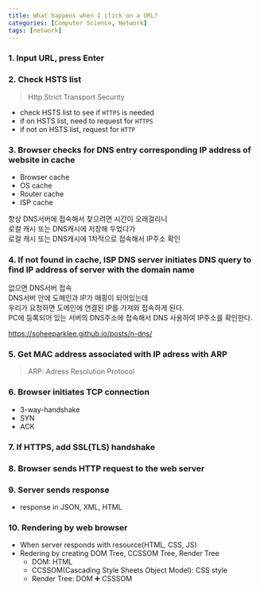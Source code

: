 ```yaml
---
title: What happens when I click on a URL?
categories: [Computer Science, Network]
tags: [network]
---
```


### 1. Input URL, press Enter

### 2. Check HSTS list

> Http Strict Transport Security <br>

- check HSTS list to see if `HTTPS` is needed
- if on HSTS list, need to request for `HTTPS`
- if not on HSTS list, request for `HTTP`

### 3. Browser checks for DNS entry corresponding IP address of website in cache

- Browser cache
- OS cache
- Router cache
- ISP cache

항상 DNS서버에 접속해서 찾으려면 시간이 오래걸리니 <br>
로컬 캐시 또는 DNS캐시에 저장해 두었다가 <br>
로컬 캐시 또는 DNS캐시에 1차적으로 접속해서 IP주소 확인 <br>

### 4. If not found in cache, ISP DNS server initiates DNS query to find IP address of server with the domain name

없으면 DNS서버 접속 <br>
DNS서버 안에 도메인과 IP가 매핑이 되어있는데 <br>
우리가 요청하면 도메인에 연결된 IP를 가져와 접속하게 된다. <br>
PC에 등록되어 있는 서버의 DNS주소에 접속해서 DNS 사용하여 IP주소를 확인한다. <br>

<https://soheeparklee.github.io/posts/n-dns/>

### 5. Get MAC address associated with IP adress with ARP

> ARP: Adress Resolution Protocol

### 6. Browser initiates TCP connection

- 3-way-handshake
- SYN
- ACK

### 7. If HTTPS, add SSL(TLS) handshake

### 8. Browser sends HTTP request to the web server

### 9. Server sends response

- response in JSON, XML, HTML

### 10. Rendering by web browser

- When server responds with resource(HTML, CSS, JS)
- Redering by creating DOM Tree, CCSSOM Tree, Render Tree
  - DOM: HTML
  - CCSSOM(Cascading Style Sheets Object Model): CSS style
  - Render Tree: DOM ➕ CSSSOM

